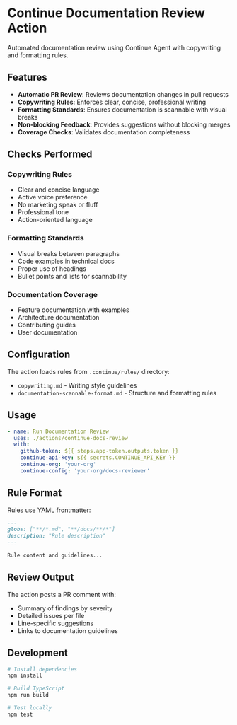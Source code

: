 # Continue Documentation Review Action

Automated documentation review using Continue Agent with copywriting and formatting rules.

## Features

- **Automatic PR Review**: Reviews documentation changes in pull requests
- **Copywriting Rules**: Enforces clear, concise, professional writing
- **Formatting Standards**: Ensures documentation is scannable with visual breaks
- **Non-blocking Feedback**: Provides suggestions without blocking merges
- **Coverage Checks**: Validates documentation completeness

## Checks Performed

### Copywriting Rules
- Clear and concise language
- Active voice preference
- No marketing speak or fluff
- Professional tone
- Action-oriented language

### Formatting Standards
- Visual breaks between paragraphs
- Code examples in technical docs
- Proper use of headings
- Bullet points and lists for scannability

### Documentation Coverage
- Feature documentation with examples
- Architecture documentation
- Contributing guides
- User documentation

## Configuration

The action loads rules from `.continue/rules/` directory:
- `copywriting.md` - Writing style guidelines
- `documentation-scannable-format.md` - Structure and formatting rules

## Usage

```yaml
- name: Run Documentation Review
  uses: ./actions/continue-docs-review
  with:
    github-token: ${{ steps.app-token.outputs.token }}
    continue-api-key: ${{ secrets.CONTINUE_API_KEY }}
    continue-org: 'your-org'
    continue-config: 'your-org/docs-reviewer'
```

## Rule Format

Rules use YAML frontmatter:

```markdown
---
globs: ["**/*.md", "**/docs/**/*"]
description: "Rule description"
---

Rule content and guidelines...
```

## Review Output

The action posts a PR comment with:
- Summary of findings by severity
- Detailed issues per file
- Line-specific suggestions
- Links to documentation guidelines

## Development

```bash
# Install dependencies
npm install

# Build TypeScript
npm run build

# Test locally
npm test
```